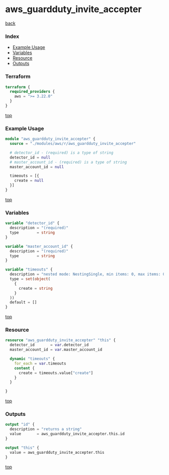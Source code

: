 # aws_guardduty_invite_accepter

[back](../aws.md)

### Index

- [Example Usage](#example-usage)
- [Variables](#variables)
- [Resource](#resource)
- [Outputs](#outputs)

### Terraform

```terraform
terraform {
  required_providers {
    aws = ">= 3.22.0"
  }
}
```

[top](#index)

### Example Usage

```terraform
module "aws_guardduty_invite_accepter" {
  source = "./modules/aws/r/aws_guardduty_invite_accepter"

  # detector_id - (required) is a type of string
  detector_id = null
  # master_account_id - (required) is a type of string
  master_account_id = null

  timeouts = [{
    create = null
  }]
}
```

[top](#index)

### Variables

```terraform
variable "detector_id" {
  description = "(required)"
  type        = string
}

variable "master_account_id" {
  description = "(required)"
  type        = string
}

variable "timeouts" {
  description = "nested mode: NestingSingle, min items: 0, max items: 0"
  type = set(object(
    {
      create = string
    }
  ))
  default = []
}
```

[top](#index)

### Resource

```terraform
resource "aws_guardduty_invite_accepter" "this" {
  detector_id       = var.detector_id
  master_account_id = var.master_account_id

  dynamic "timeouts" {
    for_each = var.timeouts
    content {
      create = timeouts.value["create"]
    }
  }

}
```

[top](#index)

### Outputs

```terraform
output "id" {
  description = "returns a string"
  value       = aws_guardduty_invite_accepter.this.id
}

output "this" {
  value = aws_guardduty_invite_accepter.this
}
```

[top](#index)